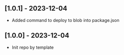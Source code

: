## [1.0.1] - 2023-12-04

-   Added command to deploy to blob into package.json

## [1.0.0] - 2023-12-04

-   Init repo by template
